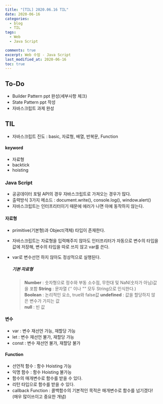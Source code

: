 ```yaml
---
title: "[TIL] 2020.06.16 TIL"
date: 2020-06-16
categories:
  - blog
  - TIL
tags:
  - Web
  - Java Script

comments: true
excerpt: Web 수업 - Java Script
last_modified_at: 2020-06-16
toc: true
---
```




## To-Do
- Builder Pattern ppt 완성(세부사항 체크)
- State Pattern ppt 작성
- 자바스크립트 과제 완성


## TIL

- 자바스크립트 진도 : basic, 자료형, 배열, 반복문, Function

#### keyword 
- 자료형
- backtick
- hoisting

### Java Script

- 공공데이터 포털 API의 경우 자바스크립트로 가져오는 경우가 많다.  
- 출력방식 3가지 메소드 : document.write(), console.log(), window.alert()   
- 자바스크립트는 인터프리터이기 때문에 에러가 나면 아예 동작하지 않는다.

#### 자료형

- primitive(기본형)과 Object(객체) 타입이 존재한다.
- 자바스크립트는 자료형을 입력해주지 않아도 인터프리터가 자동으로 변수의 타입을 값에 저장해, 변수의 타입을 따로 쓰지 않고 var를 쓴다.
- var로 변수선언 하지 않아도 정상적으로 실행된다.  



  ##### 기본 자료형

  > **Number** : 숫자형으로 정수와 부동 소수점, 무한대 및 NaN(숫자가 아님)값을 포함
  > **String** : 문자열 ('' 이나 "" 모두 String으로 인식한다.)  
  > **Boolean** : 논리적인 요소, true와 false값
  > **undefined** : 값을 할당하지 않은 변수가 가지는 값  
  > **null** : 빈 값  
 

#### 변수

- var : 변수 재선언 가능, 재할당 가능
- let : 변수 재선언 불가, 재할당 가능
- const : 변수 재선언 불가, 재할당 불가

#### Function

- 선언적 함수 : 함수 Hoisting 가능
- 익명 함수 : 함수 Hoisting 불가능
- 함수의 매개변수로 함수를 받을 수 있다.
- 리턴 타입으로 함수를 받을 수 있다.
- callback Function : 콜백함수의 기본적인 목적은 매개변수로 함수를 넘기겠다! (매우 많이쓰이고 중요한 개념)